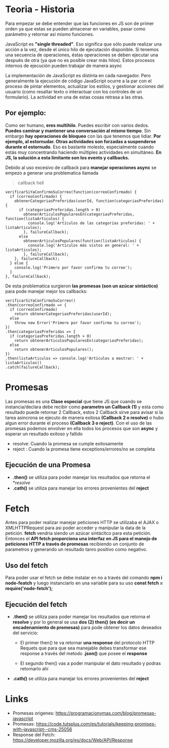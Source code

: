 # Teoria - Historia 


Para empezar se debe entender que las funciones en JS son de primer orden ya que estas  se pueden almacenar en variables, pasar como parámetro y retornar asi mismo funciones.

JavaScript es **"single threaded"**. Eso significa que sólo puede realizar una acción a la vez, desde el único hilo de ejecutación disponible.
Si tenemos una secuencia de operaciones, éstas operaciones se deben ejecutar una después de otra (ya que no es posible crear más hilos).
Estos procesos internos de ejecución pueden trabajar de manera async

La implementación de JavaScript es distinta en cada navegador. Pero generalmente la ejecución de código JavaScript ocurre a la par con el proceso de pintar elementos, actualizar los estilos, y gestionar acciones del usuario (como resaltar texto o interactuar con los controles de un formulario). La actividad en una de estas cosas retrasa a las otras.

## Por ejemplo:

Como ser humano, **eres multihilo**. Puedes escribir con varios dedos. **Puedes caminar y mantener una conversación al mismo tiempo**.
Sin embargo **hay operaciones de bloqueo** con las que tenemos que lidiar. **Por ejemplo, al estornudar.
Otras actividades son forzadas a suspenderse durante el estornudo**.
Eso es bastante molesto, especialmente cuando estás muy concentrando haciendo múltiples actividades en simultáneo.
**En JS, la solución a esta limitante son los events y callbacks.**


Debido al uso excesivo de callback para **manejar operaciones async** se empezo a generar una problematica llamada 
> callback hell

```
verificarSiYaConfirmoSuCorreo(function(correoConfirmado) {
  if (correoConfirmado) {
    obtenerCategoriasPreferidas(userId, function(categoriasPreferidas) {
      if (categoriasPreferidas.length > 0)    
        obtenerArticulosPopularesEn(categoriasPreferidas, function(listaArticulos) {
          console.log('Artículos de las categorías preferidas: ' + listaArticulos);
        }, failureCallback);
      else
        obtenerArticulosPopulares(function(listaArticulos) {
          console.log('Artículos más vistos en general: ' + listaArticulos);
        }, failureCallback); 
    }, failureCallback);
  } else {
    console.log('Primero por favor confirma tu correo');
  }
}, failureCallback);
```


De esta problematica surgieron **las promesas (son un azúcar sintáctico)** para pode manejar mejor los callbacks:


```
verificarSiYaConfirmoSuCorreo()
.then(correoConfirmado => {
  if (correoConfirmado)
    return obtenerCategoriasPreferidas(userId);
  else
    throw new Error('Primero por favor confirma tu correo');
})
.then(categoriasPreferidas => {
  if (categoriasPreferidas.length > 0)    
    return obtenerArticulosPopularesEn(categoriasPreferidas);
  else
    return obtenerArticulosPopulares();
})
.then(listaArticulos => console.log('Artículos a mostrar: ' + listaArticulos))
.catch(failureCallback);
```

# Promesas

Las promesas es una **Clase especial** que tiene JS que cuando se instancia/declara debe recibir como **parametro un Callback (1)** y esta como resultado puede
retornar 2 Callback, estos 2 Callback sirve para avisar si la tarea asincrona
se ejecuto de manera exitosa **(Callback 2 o resolve)** o hubo algun error durante el proceso **(Callback 3 o reject)**.
Con el uso de las promesas podemos envolver en ella todos los procesos que son **async** y esperar un resultado exitoso y fallido

- resolve: Cuando la promesa se cumple exitosamente
- reject : Cuando la promesa tiene exceptions/errores/no se completa

## Ejecución de una Promesa

- **.then()** se utiliza para poder manejar los resultados que retorna el **resolve*
- **.cath()** se utiliza para manejar los errores provenientes del **reject**

# Fetch

Antes para poder realizar manejar peticiones HTTP se utilizaba el AJAX o XMLHTTPRequest para asi poder acceder y manipular la data de la petición. **fetch** vendria siendo un azúcar sintácitco para esta petición. Entonces el **API fetch proporciona una interfaz en JS para el manejo de peticiones HTTP a través de promesas** recibiendo un conjunto de parametros y generando un resultado tanro positivo como negativo.

## Uso del fetch

Para poder usar el fetch se debe instalar en no a través del comando **npm i node-featch** y luego instanciarlo  en una variable para su uso **const fetch = require('node-fetch');**

## Ejecución del fetch

- **.then()** se utiliza para poder manejar los resultados que retorna el **resolve** y por lo general se usa **dos (2) then()** **(es decir un encadenamiento de promesas)** para pode obtener los datos deseados del servicio:

  - El primer then() te va retornar **una response** del protocolo HTTP Requets que para que sea manejable
  debes transformar ese response a través del metodo **.json()** que posee el **response**

  - El segundo then() vas a poder manipular el dato resultado y podras retornarlo ahí

- **.cath()** se utiliza para manejar los errores provenientes del **reject**



# Links

- Promesas origenes: https://programacionymas.com/blog/promesas-javascript
- Promesas: https://code.tutsplus.com/es/tutorials/keeping-promises-with-javascript--cms-25056 
- Response del Fetch: https://developer.mozilla.org/es/docs/Web/API/Response

